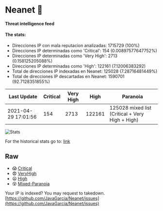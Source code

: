 # Neanet :hocho:
#### Threat intelligence feed
#### The stats:

- Direcciones IP con mala reputacion analizadas: 1715729 (100%)
- Direcciones IP determinadas como 'Critical':  154 (0.00897577647752%)
- Direcciones IP determinadas como 'Very High':  2713 (0.158125205088%)
- Direcciones IP determinadas como 'High':  122161 (7.12006383292)
- Total de direcciones IP indexadas en Neanet:  125028 (7.28716481449%)
- Total de direcciones IP descartadas en Neanet:  1590701 (92.7128351855%)

| Last Update | Critical | Very High | High | Paranoia |
| --- | --- | --- | --- | --- |
| 2021-04-29 17:01:56 | 154 | 2713 | 122161 | 125028 mixed list (Critical + Very High + High)|

![Stats](https://docs.google.com/spreadsheets/d/e/2PACX-1vSnaNMIXVabIpDJjufMlzH7poXnshF3mgd8Is1g9ytUEzVsP5my4Trn8f-xkoLLQ38xpL3HtmUexLo6/pubchart?oid=501124687&format=image)

For the historical stats go to: [link](/stats.csv)
## Raw
- :scream: [Critical](https://raw.githubusercontent.com/JavaGarcia/Neanet/master/blacklists/neanet_critical.txt)
- :fearful: [VeryHigh](https://raw.githubusercontent.com/JavaGarcia/Neanet/master/blacklists/neanet_veryHigh.txtt)
- :frowning: [High](https://raw.githubusercontent.com/JavaGarcia/Neanet/master/blacklists/neanet_high.txt)
- :dizzy_face: [Mixed-Paranoia](https://raw.githubusercontent.com/JavaGarcia/Neanet/master/blacklists/neanet_all.txt)


Your IP is indexed? You may request to takedown. [https://github.com/JavaGarcia/Neanet/issues](https://github.com/JavaGarcia/Neanet/issues)
























































































































































































































































































































































































































































































































































































































































































































































































































































































































































































































































































































































































































































































































































































































































































































































































































































































































































































































































































































































































































































































































































































































































































































































































































































































































































































































































































































































































































































































































































































































































































































































































































































































































































































































































































































































































































































































































































































































































































































































































































































































































































































































































































































































































































































































































































































































































































































































































































































































































































































































































































































































































































































































































































































































































































































































































































































































































































































































































































































































































































































































































































































